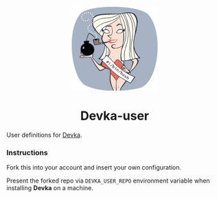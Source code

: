 <p align="center">
  <img src="https://github.com/formalism-labs/devka/raw/main/docs/devka.png" alt="Logo" />
</p>

<h1 align="center">Devka-user</h1>

User definitions for [Devka](https://github.com/formalism-labs/devka).

### Instructions

Fork this into your account and insert your own configuration.

Present the forked repo via `DEVKA_USER_REPO` environment variable when installing **Devka** on a machine.

